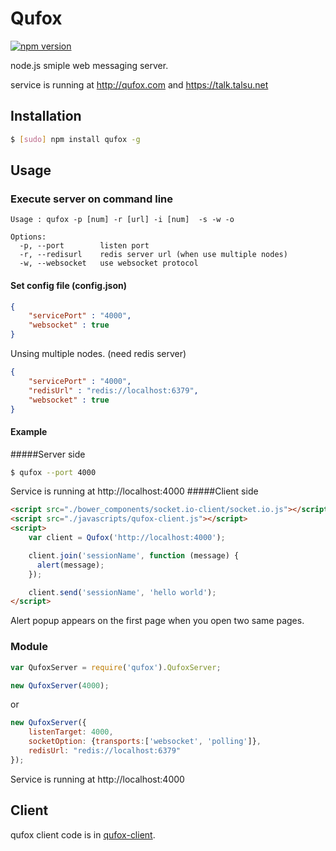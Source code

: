 Qufox
========

[![npm version](https://badge.fury.io/js/qufox.svg)](https://badge.fury.io/js/qufox)

node.js smiple web messaging server.

service is running at http://qufox.com and https://talk.talsu.net

## Installation

```bash
$ [sudo] npm install qufox -g
```


## Usage

### Execute server on command line
```
Usage : qufox -p [num] -r [url] -i [num]  -s -w -o

Options:
  -p, --port        listen port
  -r, --redisurl    redis server url (when use multiple nodes)
  -w, --websocket   use websocket protocol
```
#### Set config file (config.json)
```json
{
	"servicePort" : "4000",
	"websocket" : true
}
```
Unsing multiple nodes. (need redis server)
```json
{
	"servicePort" : "4000",
	"redisUrl" : "redis://localhost:6379",
	"websocket" : true
}
```
#### Example
#####Server side
```bash
$ qufox --port 4000
```
Service is running at http://localhost:4000
#####Client side
```html
<script src="./bower_components/socket.io-client/socket.io.js"></script>
<script src="./javascripts/qufox-client.js"></script>
<script>
	var client = Qufox('http://localhost:4000');

	client.join('sessionName', function (message) {
	  alert(message);
	});

	client.send('sessionName', 'hello world');
</script>
```
Alert popup appears on the first page when you open two same pages.

### Module
```javascript
var QufoxServer = require('qufox').QufoxServer;

new QufoxServer(4000);
```
or
```javascript
new QufoxServer({
	listenTarget: 4000,
	socketOption: {transports:['websocket', 'polling']},
	redisUrl: "redis://localhost:6379"
});
```

Service is running at http://localhost:4000

## Client

qufox client code is in [qufox-client](https://github.com/talsu/qufox-client).
